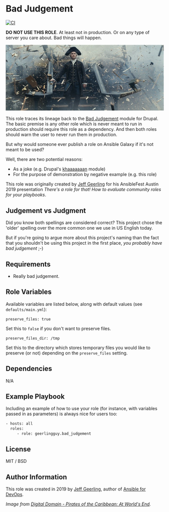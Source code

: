 # Bad Judgement

[![CI](https://github.com/geerlingguy/ansible-role-bad_judgement/actions/workflows/ci.yml/badge.svg)](https://github.com/geerlingguy/ansible-role-bad_judgement/actions/workflows/ci.yml)

**DO NOT USE THIS ROLE**. At least not in production. Or on any type of server you care about. Bad things will happen.

<img src="https://raw.githubusercontent.com/geerlingguy/ansible-role-bad_judgement/master/files/bad-judgement-pirates-of-the-caribbean.jpg" alt="A brilliant example of bad judgement; never trust a pirate." />

This role traces its lineage back to the [Bad Judgement](https://www.drupal.org/project/bad_judgement) module for Drupal. The basic premise is any other role which is never meant to run in production should require this role as a dependency. And then both roles should warn the user to never run them in production.

But why would someone ever publish a role on Ansible Galaxy if it's not meant to be used?

Well, there are two potential reasons:

  - As a joke (e.g. Drupal's [khaaaaaaan](https://www.drupal.org/project/khaaaaaaan) module)
  - For the purpose of demonstration by negative example (e.g. this role)

This role was originally created by [Jeff Geerling](https://www.jeffgeerling.com) for his AnsibleFest Austin 2019 presentation _There's a role for that! How to evaluate community roles for your playbooks_.

## Judgement vs Judgment

Did you know both spellings are considered correct? This project chose the 'older' spelling over the more common one we use in US English today.

But if you're going to argue more about this project's naming than the fact that you shouldn't be using this project in the first place, _you probably have bad judgement_ ;-)

## Requirements

  - Really bad judgement.

Role Variables
--------------

Available variables are listed below, along with default values (see `defaults/main.yml`):

    preserve_files: true

Set this to `false` if you don't want to preserve files.

    preserve_files_dir: /tmp

Set this to the directory which stores temporary files you would like to preserve (or not) depending on the `preserve_files` setting.

Dependencies
------------

N/A

Example Playbook
----------------

Including an example of how to use your role (for instance, with variables passed in as parameters) is always nice for users too:

    - hosts: all
      roles:
         - role: geerlingguy.bad_judgement

License
-------

MIT / BSD

Author Information
------------------

This role was created in 2019 by [Jeff Geerling](https://www.jeffgeerling.com/), author of [Ansible for DevOps](https://www.ansiblefordevops.com/).

_Image from [Digital Domain - Pirates of the Caribbean: At World's End](https://www.digitaldomain.com/work/pirates-of-the-caribbean-at-worlds-end/)._
